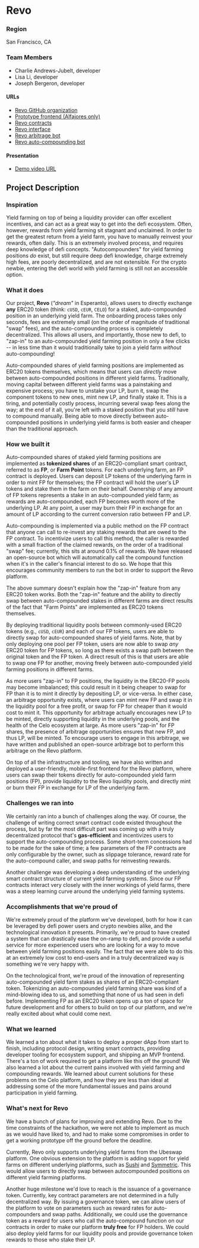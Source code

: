 # Revo
### Region
San Francisco, CA

### Team Members
- Charlie Andrews-Jubelt, developer
- Lisa Li, developer
- Joseph Bergeron, developer

#### URLs
* [Revo GitHub organization](https://github.com/revo-market)
* [Prototype frontend (Alfajores only)](https://disco-circuit-333421.ue.r.appspot.com/)
* [Revo contracts](./codebase/contracts/)
* [Revo interface](https://github.com/revo-market/revo-interface)
* [Revo arbitrage bot](https://github.com/revo-market/revo-arbitrage-bot)
* [Revo auto-compounding bot](./codebase/scripts/compound.ts)

#### Presentation
* [Demo video URL]()

## Project Description
### Inspiration

Yield farming on top of being a liquidity provider can offer excellent incentives, and can act as a great way to get into the defi ecosystem. Often, however, rewards from yield farming sit stagnant and unclaimed. In order to get the greatest return from a yield farm, you have to manually reinvest your rewards, often daily. This is an extremely involved process, and requires deep knowledge of defi concepts. "Autocompounders" for yield farming positions _do_ exist, but still require deep defi knowledge, charge extremely high fees, are poorly decentralized, and are not extensible. For the crypto newbie, entering the defi world with yield farming is still not an accessible option.

### What it does

Our project, **Revo** (_"dream"_ in Esperanto), allows users to directly exchange **any** ERC20 token (think: `cUSD`, `cEUR`, `CELO`) for a staked, auto-compounded position in an underlying yield farm. The onboarding process takes only seconds, fees are extremely small (on the order of magnitude of traditional "swap" fees), and the auto-compounding process is completely decentralized. This allows all users, and importantly, those new to defi, to "zap-in" to an auto-compounded yield farming position in only a few clicks -- in less time than it would traditionally take to join a yield farm _without_ auto-compounding!

Auto-compounded shares of yield farming positions are implemented as ERC20 tokens themselves, which means that users can _directly_ move between auto-compounded positions in different yield farms. Traditionally, moving capital between different yield farms was a painstaking and expensive process; you have to unstake your LP, burn it, swap the component tokens to new ones, mint new LP, and finally stake it. This is a tiring, and potentially costly process, incurring several swap fees along the way; at the end of it all, you're left with a staked position that you _still_ have to compound manually. Being able to move directly between auto-compounded positions in underlying yield farms is both easier and cheaper than the traditional approach.

### How we built it

Auto-compounded shares of staked yield farming positions are implemented as **tokenized shares** of an ERC20-compliant smart contract, referred to as **FP**, or __Farm Point__ tokens. For each underlying farm, an FP contract is deployed. Users can deposit LP tokens of the underlying farm in order to mint FP for themselves; the FP contract will hold the user's LP tokens and stake them in the farm on their behalf. Ownership of any amount of FP tokens represents a stake in an auto-compounded yield farm; as rewards are auto-compounded, each FP becomes worth more of the underlying LP. At any point, a user may burn their FP in exchange for an amount of LP according to the current conversion ratio between FP and LP.

Auto-compounding is implemented via a public method on the FP contract that anyone can call to re-invest any staking rewards that are owed to the FP contract. To incentivize users to call this method, the caller is rewarded with a small fraction of the claimed rewards, on the order of a traditional "swap" fee; currently, this sits at around 0.1% of rewards. We have released an open-source bot which will automatically call the compound function when it's in the caller's financial interest to do so. We hope that this encourages community members to run the bot in order to support the Revo platform.

The above summary doesn't explain how the "zap-in" feature from any ERC20 token works. Both the "zap-in" feature and the ability to directly swap between auto-compounded stakes in different farms are direct results of the fact that "Farm Points" are implemented as ERC20 tokens themselves.

By deploying traditional liquidity pools between commonly-used ERC20 tokens (e.g., `cUSD`, `cEUR`) and each of our FP tokens, users are able to directly swap for auto-compounded shares of yield farms. Note, that by only deploying one pool per FP token, users are now able to swap _any_ ERC20 token for FP tokens, so long as there exists a swap path between the original token and the FP token. A direct result of this is that users are able to swap one FP for another, moving freely between auto-compounded yield farming positions in different farms.

As more users "zap-in" to FP positions, the liquidity in the ERC20-FP pools may become imbalanced; this could result in it being cheaper to swap for FP than it is to mint it directly by depositing LP, or vice-versa. In either case, an arbitrage opportunity exists, where users can mint new FP and swap it in the liquidity pool for a free profit, or swap for FP for cheaper than it would cost to mint it. This opportunity for arbitrage actually encourages new LP to be minted, directly supporting liquidity in the underlying pools, and the health of the Celo ecosystem at large. As more users "zap-in" for FP shares, the presence of arbitrage opportunities ensures that new FP, and thus LP, will be minted. To encourage users to engage in this arbitrage, we have written and published an open-source arbitrage bot to perform this arbitrage on the Revo platform.

On top of all the infrastructure and tooling, we have also written and deployed a user-friendly, mobile-first frontend for the Revo platform, where users can swap their tokens directly for auto-compounded yield farm positions (FP), provide liquidity to the Revo liquidity pools, and directly mint or burn their FP in exchange for LP of the underlying farm.

### Challenges we ran into

We certainly ran into a bunch of challenges along the way. Of course, the challenge of writing correct smart contract code existed throughout the process, but by far the most difficult part was coming up with a truly decentralized protocol that's **gas-efficient** and incentivizes users to support the auto-compounding process. Some short-term concessions had to be made for the sake of time; a few  parameters of the FP contracts are only configurable by the owner, such as slippage tolerance, reward rate for the auto-compound caller, and swap paths for reinvesting rewards.

Another challenge was developing a deep understanding of the underlying smart contract structure of current yield farming systems. Since our FP contracts interact very closely with the inner workings of yield farms, there was a steep learning curve around the underlying yield farming systems.

### Accomplishments that we're proud of

We're extremely proud of the platform we've developed, both for how it can be leveraged by defi power users and crypto newbies alike, and the technological innovation it presents. Primarily, we're proud to have created a system that can drastically ease the on-ramp to defi, and provide a useful service for more experienced users who are looking for a way to move between yield farming positions easily. The fact that we were able to do this at an extremely low cost to end-users and in a truly decentralized way is something we're very happy with.

On the technological front, we're proud of the innovation of representing auto-compounded yield farm stakes as shares of an ERC20-compliant token. Tokenizing an auto-compounded yield farming share was kind of a mind-blowing idea to us, and something that none of us had seen in defi before. Implementing FP as an ERC20 token opens up a ton of space for future development and for others to build on top of our platform, and we're really excited about what could come next.

### What we learned

We learned a ton about what it takes to deploy a proper dApp from start to finish, including protocol design, writing smart contracts, providing developer tooling for ecosystem support, and shipping an MVP frontend. There's a ton of work required to get a platform like this off the ground! We also learned a lot about the current pains involved with yield farming and compounding rewards. We learned about current solutions for these problems on the Celo platform, and how they are less than ideal at addressing some of the more fundamental issues and pains around participation in yield farming.

### What's next for Revo

We have a bunch of plans for improving and extending Revo. Due to the time constraints of the hackathon, we were not able to implement as much as we would have liked to, and had to make some compromises in order to get a working prototype off the ground before the deadline.

Currently, Revo only supports underlying yield farms from the Ubeswap platform. One obvious extension to the platform is adding support for yield farms on different underlying platforms, such as [Sushi](https://sushi.com) and [Symmetric](https://symmetric.finance/). This would allow users to directly swap between autocompounded positions on different yield farming platforms.

Another huge milestone we'd love to reach is the issuance of a governance token. Currently, key contract parameters are not determined in a fully decentralized way. By issuing a governance token, we can allow users of the platform to vote on parameters such as reward rates for auto-compounders and swap paths. Additionally, we could use the governance token as a reward for users who call the auto-compound function on our contracts in order to make our platform __truly free__ for FP holders. We could also deploy yield farms for our liquidity pools and provide governance token rewards to those who stake their LP.



